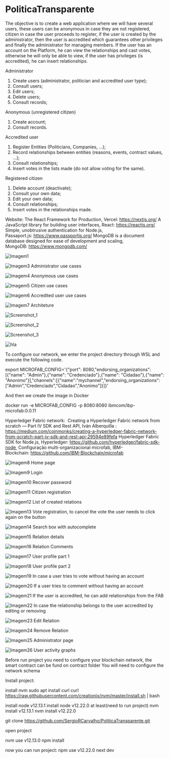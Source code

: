 # PoliticaTransparente

The objective is to create a web application where we will have several users, these users can be anonymous in case they are not registered, citizen in case the user proceeds to register, if the user is created by the administrator, then the user is accredited which guarantees other privileges and finally the administrator for managing members. If the user has an account on the Platform, he can view the relationships and cast votes, otherwise he will only be able to view, if the user has privileges (is accredited), he can insert relationships.


Administrator
1.	Create users (administrator, politician and accredited user type);
2.	Consult users;
3.	Edit users;
4.	Delete users;
5.	Consult records;

Anonymous (unregistered citizen)
1.	Create account;
2.	Consult records.

Accredited user
1.	Register Entities (Politicians, Companies, …);
2.	Record relationships between entities (reasons, events, contract values, …);
3.	Consult relationships;
4.	Insert votes in the lists made (do not allow voting for the same).

Registered citizen
1.	Delete account (deactivate);
2.	Consult your own data;
3.	Edit your own data;
4.	Consult relationships;
5.	Insert votes in the relationships made.



Website:
The React Framework for Production, Vercel: https://nextjs.org/
A JavaScript library for building user interfaces, React: https://reactjs.org/
Simple, unobtrusive authentication for Node.js, Passaport.js: https://www.passportjs.org/
MongoDB is a document database designed for ease of development and scaling, MongoDB: https://www.mongodb.com/

![Imagem1](https://user-images.githubusercontent.com/25557099/153646732-33270366-1867-402c-a38c-d19e13155266.png)

![Imagem3](https://user-images.githubusercontent.com/25557099/153647253-b0dcc7cd-5ece-4d39-8899-5144f324336c.png)
Administrator use cases

![Imagem4](https://user-images.githubusercontent.com/25557099/153647255-dd4e09f4-e6aa-4cf3-ad86-d8202d027e3f.png)
Anonymous use cases

![Imagem5](https://user-images.githubusercontent.com/25557099/153647256-eabea4df-7497-4787-a982-9e5e84829cf6.png)
Citizen use cases

![Imagem6](https://user-images.githubusercontent.com/25557099/153647257-5d799121-a73e-4b84-8aa2-c39292e70d57.png)
Accredited user use cases

![Imagem7](https://user-images.githubusercontent.com/25557099/153647260-1efd49af-512e-445d-8939-a56d708a335b.png)
Architeture 

![Screenshot_1](https://user-images.githubusercontent.com/25557099/153649361-3a659da3-f30c-4d4d-8e00-6a9e4059fb9c.png)


![Screenshot_2](https://user-images.githubusercontent.com/25557099/153649519-b4ea67c2-0ce3-4654-8d7a-ce1ff6c0b44e.png)


![Screenshot_3](https://user-images.githubusercontent.com/25557099/153649672-c3f7a2b9-c04e-4836-96e0-c78cfbe1de27.png)



![hla](https://user-images.githubusercontent.com/25557099/153650735-dcce8bc0-80fc-4632-ae03-b197ddbdc8c9.png)

To configure our network, we enter the project directory through WSL and execute the following code.

export MICROFAB_CONFIG='{"port": 8080,"endorsing_organizations":[{"name": "Admin"},{"name": "Credenciado"},{"name": "Cidadao"},{"name": "Anonimo"}],"channels":[{"name":"mychannel","endorsing_organizations":["Admin","Credenciado","Cidadao","Anonimo"]}]}'
  

And then we create the image in Docker

docker run -e MICROFAB_CONFIG -p 8080:8080 ibmcom/ibp-microfab:0.0.11 


Hyperledger Fabric network: 
Creating a Hyperledger Fabric network from scratch — Part IV SDK and Rest API, Iván Alberquilla :
https://medium.com/coinmonks/creating-a-hyperledger-fabric-network-from-scratch-part-iv-sdk-and-rest-api-29594e89fefa
Hyperledger Fabric SDK for Node.js, Hyperledger: https://github.com/hyperledger/fabric-sdk-node 
Configuração multi-organizacional microfab, IBM-Blockchain: https://github.com/IBM-Blockchain/microfab


![Imagem8](https://user-images.githubusercontent.com/25557099/153647261-999aa353-19f5-450f-a4e1-d8848748b9e8.png)
Home page

![Imagem9](https://user-images.githubusercontent.com/25557099/153647262-b1921c8b-66f3-4be4-bca5-baa2d0a7eae9.png)
Login

![Imagem10](https://user-images.githubusercontent.com/25557099/153648080-f7ecfb71-0925-4578-b273-51cd1d7bde49.png)
Recover password

![Imagem11](https://user-images.githubusercontent.com/25557099/153648083-42a8469f-3e78-49a7-9768-6453ee560857.png)
Citizen registration

![Imagem12](https://user-images.githubusercontent.com/25557099/153648102-26568e95-c3c8-4395-ac15-bb8b34907a06.png)
List of created relations

![Imagem13](https://user-images.githubusercontent.com/25557099/153647264-a929213b-8487-4242-b78f-74734d27b37c.png)
Vote registration, to cancel the vote the user needs to click again on the button

![Imagem14](https://user-images.githubusercontent.com/25557099/153647265-891f87f9-7c21-4ecb-86f7-3ee34dd9a981.png)
Search box with autocomplete

![Imagem15](https://user-images.githubusercontent.com/25557099/153647267-ec58afcd-13f0-40b8-8ffb-bc6c2206667c.png)
Relation details

![Imagem16](https://user-images.githubusercontent.com/25557099/153647270-c5dc5f10-cdba-4cc1-97a7-c5a7ec127097.png)
Relation Comments

![Imagem17](https://user-images.githubusercontent.com/25557099/153647274-34551e2a-939a-4b4c-85ea-e3468e33c6e8.png)
User profile part 1

![Imagem18](https://user-images.githubusercontent.com/25557099/153647276-a91c4863-d096-4468-a46e-978f664a9483.png)
User profile part 2

![Imagem19](https://user-images.githubusercontent.com/25557099/153647277-f2b7eb92-cd6d-4dba-9468-f9fec168fb5d.png)
In case a user tries to vote without having an account

![Imagem20](https://user-images.githubusercontent.com/25557099/153647278-f0a91d01-8e83-4496-bbeb-507b52e74a00.png)
If a user tries to comment without having an account

![Imagem21](https://user-images.githubusercontent.com/25557099/153648553-874edb88-f151-4729-bf1f-df2b17dbfd25.png)
If the user is accredited, he can add relationships from the FAB

![Imagem22](https://user-images.githubusercontent.com/25557099/153648558-7dfdb785-4e36-43cf-8b4a-3f6b58f115bd.png)
In case the relationship belongs to the user accredited by editing or removing

![Imagem23](https://user-images.githubusercontent.com/25557099/153648561-878abfa3-59d0-4ae7-b52c-4f6618a6f08a.png)
Edit Relation

![Imagem24](https://user-images.githubusercontent.com/25557099/153647282-d0ed956e-116a-4a57-9fed-a8781d68f615.png)
Remove Relation

![Imagem25](https://user-images.githubusercontent.com/25557099/153647283-6f58c2ba-6e34-4c1b-8a7d-ef1e2286fc71.png)
Administrator page

![Imagem26](https://user-images.githubusercontent.com/25557099/153647284-958cc2aa-9552-4cea-967d-676e69af267f.png)
User activity graphs

Before run project you need to configure your blockchain network, the smart contract can be fund on contract folder
You will need to configure the network schema

Install project:

install nvm
sudo apt install curl 
curl https://raw.githubusercontent.com/creationix/nvm/master/install.sh | bash 

install node v12.13.1
install node v12.22.0 at least(need to run project)
nvm install v12.13.1
nvm install v12.22.0


git clone https://github.com/SergioRCarvalho/PoliticaTransparente.git

open project

nvm use v12.13.0
npm install

now you can run project:
npm use v12.22.0
next dev
